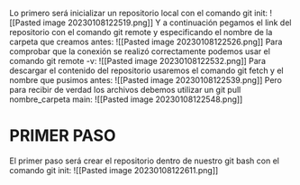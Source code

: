 Lo primero será inicializar un repositorio local con el comando git init:
![[Pasted image 20230108122519.png]]
Y a continuación pegamos el link del repositorio con el comando git remote y especificando el nombre de la carpeta que creamos antes:
![[Pasted image 20230108122526.png]]
Para comprobar que la conexión se realizó correctamente podemos usar el comando git remote -v:
![[Pasted image 20230108122532.png]]
Para descargar el contenido del repositorio usaremos el comando git fetch y el nombre que pusimos antes:
![[Pasted image 20230108122539.png]]
Pero para recibir de verdad los archivos debemos utilizar un git pull nombre_carpeta main:
![[Pasted image 20230108122548.png]]

# PRIMER PASO

El primer paso será crear el repositorio dentro de nuestro git bash con el comando git init:
![[Pasted image 20230108122611.png]]
